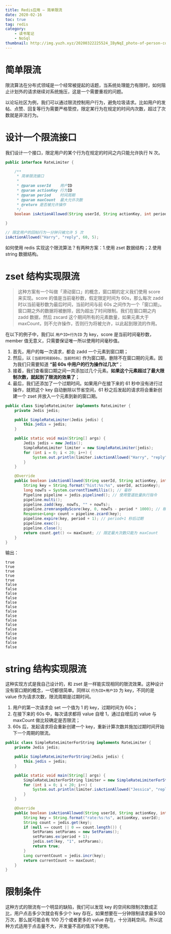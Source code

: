 ```yaml
---
title: Redis应用 — 简单限流
date: 2020-02-16
toc: true
tag: redis
category:
    - 读书笔记
    - NoSql
thumbnail: http://img.yuzh.xyz/20200322225524_IByNqI_photo-of-person-covered-with-brown-textile-906052.jpeg
---
```


# 简单限流
限流算法在分布式领域是一个经常被提起的话题，当系统处理能力有限时，如何阻止计划外的请求继续对系统施压，这是一个需要重视的问题。

以论坛社区为例，我们可以通过限流控制用户行为，避免垃圾请求。比如用户的发帖、点赞、回复等行为需要严格管控，限定某行为在规定的时间内次数，超过了次数就是非法行为。
<!-- more -->
# 设计一个限流接口
我们设计一个接口，限定用户的某个行为在规定的时间之内只能允许执行 N 次。

```java
public interface RateLimiter {

    /**
     * 简单限流接口
     *
     * @param userId    用户ID
     * @param actionKey 行为ID
     * @param period    时间周期
     * @param maxCount  最大允许次数
     * @return 是否被允许操作
     */
    boolean isActionAllowed(String userId, String actionKey, int period, int maxCount);

}

// 限定用户的回帖行为一分钟只被允许 5 次
isActionAllowed("Harry", "reply", 60, 5);
```

如何使用 redis 实现这个限流算法？有两种方案：1.使用 zset 数据结构；2.使用 string 数据结构。

# zset 结构实现限流
> 这种方案有一个叫做「滑动窗口」的概念，窗口期的定义我们使用 score 来实现。score 的值是当前毫秒数，假定限定时间为 60s，那么每次 zadd 时以当前毫秒数为最后时间，当前时间与前 60s 之间作为一个「窗口期」。窗口期之外的数据将被删除，因为超出了时间限制。我们在窗口期之内 zadd 数据，然后 zscard 这个期间所有的元素数量，如果元素大于 maxCount，则不允许操作，否则行为将被允许，以此起到限流的作用。

在以下的例子中，我们以 `用户ID+行为ID` 为 key，score 是当前时间毫秒数，member 值无意义，只需要保证唯一所以使用时间毫秒值。

1. 首先，用户的每一次请求，都会 zadd 一个元素到窗口期；
2. 然后，以 `[当前时间前60s，当前时间]` 作为窗口期，删除不在窗口期的元素。因为我们只需要知道 **“前 60s 中用户的行为操作过几次”**；
3. 接着，我们查看窗口期之间一共添加过几个元素。**如果这个元素超过了最大限制次数，就起到了限流的效果了**；
4. 最后，我们还添加了一个过期时间。如果用户在接下来的 61 秒中没有进行过操作，就把这个 key 自动删除以节省空间，61 秒之后发起的请求将会重新创建一个 zset 并放入一个元素到新的窗口期。

```java
public class SimpleRateLimiter implements RateLimiter {
    private Jedis jedis;

    public SimpleRateLimiter(Jedis jedis) {
        this.jedis = jedis;
    }

    public static void main(String[] args) {
        Jedis jedis = new Jedis();
        SimpleRateLimiter limiter = new SimpleRateLimiter(jedis);
        for (int i = 0; i < 20; i++) {
            System.out.println(limiter.isActionAllowed("Harry", "reply", 60, 5));
        }
    }

    @Override
    public boolean isActionAllowed(String userId, String actionKey, int period, int maxCount) {
        String key = String.format("hist:%s:%s", userId, actionKey);
        long nowTs = System.currentTimeMillis(); // 毫秒
        Pipeline pipeline = jedis.pipelined(); // 使用管道批量执行指令
        pipeline.multi();
        pipeline.zadd(key, nowTs, "" + nowTs);
        pipeline.zremrangeByScore(key, 0, nowTs - period * 1000); // 移除"当前时间前60秒"以前的所有 member。单位转换为毫秒
        Response<Long> count = pipeline.zcard(key);
        pipeline.expire(key, period + 1); // period+1 秒后过期
        pipeline.exec();
        pipeline.close();
        return count.get() <= maxCount; // 限定最大次数只能为 maxCount
    }
}
```

输出：

    true
    true
    true
    true
    true
    false
    false
    false
    false
    false
    false
    false
    false
    false
    false
    false
    false
    false
    false
    false

# string 结构实现限流
这种实现方式是我自己设计的，和 zset 是一样能实现相同的限流效果。这种设计没有窗口期的概念，一切都很简单。同样以 `行为ID+用户ID` 为 key，不同的是 value 作为请求次数，限流周期是过期时间。

1. 用户的第一次请求会 set 一个值为 1 的 key，过期时间为 60s；
2. 在接下来的 60s 中，每次请求都将 value 自增 1，通过自增后的 value 与 maxCount 做比较确定是否限流；
3. 60s 后，发起请求将会重新创建一个 key，重新计算次数并施加过期时间开始下一个周期的限流。


```java
public class SimpleRateLimiterForString implements RateLimiter {
    private Jedis jedis;

    public SimpleRateLimiterForString(Jedis jedis) {
        this.jedis = jedis;
    }

    public static void main(String[] args) {
        SimpleRateLimiterForString limiter = new SimpleRateLimiterForString(new Jedis());
        for (int i = 0; i < 20; i++) {
            System.out.println(limiter.isActionAllowed("Jessica", "reply", 60, 5));
        }
    }

    @Override
    public boolean isActionAllowed(String userId, String actionKey, int period, int maxCount) {
        String key = String.format("rate:%s:%s", actionKey, userId);
        String count = jedis.get(key);
        if (null == count || 0 == count.length()) {
            SetParams setParams = new SetParams();
            setParams.ex(period + 1);
            jedis.set(key, "1", setParams);
            return true;
        }
        Long currentCount = jedis.incr(key);
        return currentCount <= maxCount;
    }
}
```

# 限制条件
这种方式的限流有一个明显的缺陷，我们可以发现 key 的空间和限制次数成正比，用户点击多少次就会有多少个 key 存在。如果想要在一分钟限制请求最多100万次，那么就可能会有 100 万个或者更多的 value 存在，十分消耗空间。所以这种方式适用于点击量不大，并发量不高的情况下使用。
